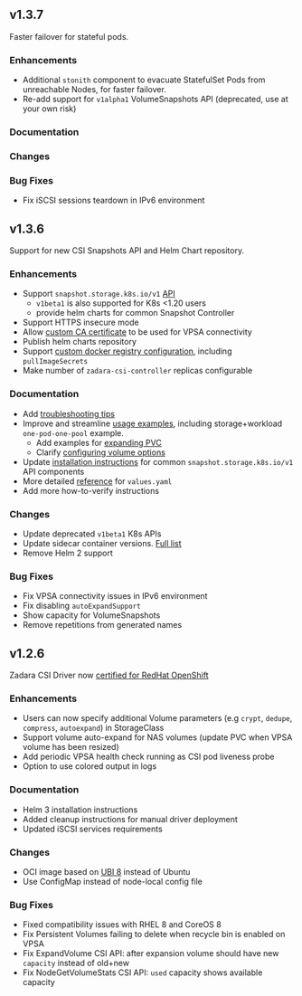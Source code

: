 ## v1.3.7

Faster failover for stateful pods.

### Enhancements
- Additional `stonith` component to evacuate StatefulSet Pods from unreachable Nodes, for faster failover.
- Re-add support for `v1alpha1` VolumeSnapshots API (deprecated, use at your own risk)

### Documentation

### Changes

### Bug Fixes
- Fix iSCSI sessions teardown in IPv6 environment

## v1.3.6

Support for new CSI Snapshots API and Helm Chart repository.

### Enhancements
- Support `snapshot.storage.k8s.io/v1` [API](https://kubernetes.io/blog/2020/12/10/kubernetes-1.20-volume-snapshot-moves-to-ga/)
  - `v1beta1` is also supported for K8s <1.20 users
  - provide helm charts for common Snapshot Controller
- Support HTTPS insecure mode
- Allow [custom CA certificate](https://github.com/zadarastorage/zadara-csi/blob/release/docs/deploy-helm.md#adding-trusted-certificates) to be used for VPSA connectivity
- Publish helm charts repository
- Support [custom docker registry configuration](https://github.com/zadarastorage/zadara-csi/blob/release/docs/local-registry.md), including `pullImageSecrets`
- Make number of `zadara-csi-controller` replicas configurable

### Documentation
- Add [troubleshooting tips](https://github.com/zadarastorage/zadara-csi/blob/release/docs/troubleshooting.md)
- Improve and streamline [usage examples](https://github.com/zadarastorage/zadara-csi/blob/release/docs/examples.md), including storage+workload `one-pod-one-pool` example.
  - Add examples for [expanding PVC](https://github.com/zadarastorage/zadara-csi/blob/release/docs/examples.md#resize-persistent-volume-claim)
  - Clarify [configuring volume options](https://github.com/zadarastorage/zadara-csi/blob/release/docs/examples.md#configuring-volume-options)
- Update [installation instructions](https://github.com/zadarastorage/zadara-csi#snapshot-controller) for common `snapshot.storage.k8s.io/v1` API components
- More detailed [reference](https://github.com/zadarastorage/zadara-csi/blob/release/docs/deploy-helm.md#values-explained) for `values.yaml`
- Add more how-to-verify instructions

### Changes
- Update deprecated `v1beta1` K8s APIs
- Update sidecar container versions. [Full list](https://github.com/zadarastorage/zadara-csi/blob/release/helm/zadara-csi/values.yaml#L5)
- Remove Helm 2 support

### Bug Fixes
- Fix VPSA connectivity issues in IPv6 environment
- Fix  disabling `autoExpandSupport`
- Show capacity for VolumeSnapshots
- Remove repetitions from generated names

## v1.2.6

Zadara CSI Driver now [certified for RedHat OpenShift](https://catalog.redhat.com/software/containers/zadara/csi/5f0ef39369aea31642b7b0af)

### Enhancements
- Users can now specify additional Volume parameters (e.g `crypt`, `dedupe`, `compress`, `autoexpand`) in StorageClass
- Support volume auto-expand for NAS volumes (update PVC when VPSA volume has been resized)
- Add periodic VPSA health check running as CSI pod liveness probe
- Option to use colored output in logs

### Documentation
- Helm 3 installation instructions
- Added cleanup instructions for manual driver deployment
- Updated iSCSI services requirements

### Changes
- OCI image based on [UBI 8](https://www.redhat.com/en/blog/introducing-red-hat-universal-base-image) instead of Ubuntu
- Use ConfigMap instead of node-local config file

### Bug Fixes
- Fixed compatibility issues with RHEL 8 and CoreOS 8
- Fix Persistent Volumes failing to delete when recycle bin is enabled on VPSA
- Fix ExpandVolume CSI API: after expansion volume should have new `capacity` instead of old+new
- Fix NodeGetVolumeStats CSI API: `used` capacity shows available capacity
